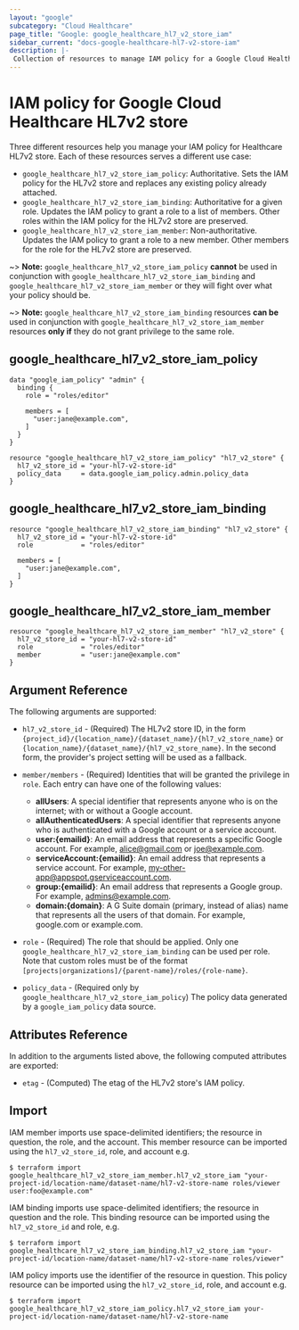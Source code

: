 ```yaml
---
layout: "google"
subcategory: "Cloud Healthcare"
page_title: "Google: google_healthcare_hl7_v2_store_iam"
sidebar_current: "docs-google-healthcare-hl7-v2-store-iam"
description: |-
 Collection of resources to manage IAM policy for a Google Cloud Healthcare HL7v2 store.
---
```


# IAM policy for Google Cloud Healthcare HL7v2 store

Three different resources help you manage your IAM policy for Healthcare HL7v2 store. Each of these resources serves a different use case:

* `google_healthcare_hl7_v2_store_iam_policy`: Authoritative. Sets the IAM policy for the HL7v2 store and replaces any existing policy already attached.
* `google_healthcare_hl7_v2_store_iam_binding`: Authoritative for a given role. Updates the IAM policy to grant a role to a list of members. Other roles within the IAM policy for the HL7v2 store are preserved.
* `google_healthcare_hl7_v2_store_iam_member`: Non-authoritative. Updates the IAM policy to grant a role to a new member. Other members for the role for the HL7v2 store are preserved.

~> **Note:** `google_healthcare_hl7_v2_store_iam_policy` **cannot** be used in conjunction with `google_healthcare_hl7_v2_store_iam_binding` and `google_healthcare_hl7_v2_store_iam_member` or they will fight over what your policy should be.

~> **Note:** `google_healthcare_hl7_v2_store_iam_binding` resources **can be** used in conjunction with `google_healthcare_hl7_v2_store_iam_member` resources **only if** they do not grant privilege to the same role.

## google\_healthcare\_hl7\_v2\_store\_iam\_policy

```hcl
data "google_iam_policy" "admin" {
  binding {
    role = "roles/editor"

    members = [
      "user:jane@example.com",
    ]
  }
}

resource "google_healthcare_hl7_v2_store_iam_policy" "hl7_v2_store" {
  hl7_v2_store_id = "your-hl7-v2-store-id"
  policy_data     = data.google_iam_policy.admin.policy_data
}
```

## google\_healthcare\_hl7\_v2\_store\_iam\_binding

```hcl
resource "google_healthcare_hl7_v2_store_iam_binding" "hl7_v2_store" {
  hl7_v2_store_id = "your-hl7-v2-store-id"
  role            = "roles/editor"

  members = [
    "user:jane@example.com",
  ]
}

```

## google\_healthcare\_hl7\_v2\_store\_iam\_member

```hcl
resource "google_healthcare_hl7_v2_store_iam_member" "hl7_v2_store" {
  hl7_v2_store_id = "your-hl7-v2-store-id"
  role            = "roles/editor"
  member          = "user:jane@example.com"
}
```

## Argument Reference

The following arguments are supported:

* `hl7_v2_store_id` - (Required) The HL7v2 store ID, in the form
    `{project_id}/{location_name}/{dataset_name}/{hl7_v2_store_name}` or
    `{location_name}/{dataset_name}/{hl7_v2_store_name}`. In the second form, the provider's
    project setting will be used as a fallback.

* `member/members` - (Required) Identities that will be granted the privilege in `role`.
  Each entry can have one of the following values:
  * **allUsers**: A special identifier that represents anyone who is on the internet; with or without a Google account.
  * **allAuthenticatedUsers**: A special identifier that represents anyone who is authenticated with a Google account or a service account.
  * **user:{emailid}**: An email address that represents a specific Google account. For example, alice@gmail.com or joe@example.com.
  * **serviceAccount:{emailid}**: An email address that represents a service account. For example, my-other-app@appspot.gserviceaccount.com.
  * **group:{emailid}**: An email address that represents a Google group. For example, admins@example.com.
  * **domain:{domain}**: A G Suite domain (primary, instead of alias) name that represents all the users of that domain. For example, google.com or example.com.

* `role` - (Required) The role that should be applied. Only one
    `google_healthcare_hl7_v2_store_iam_binding` can be used per role. Note that custom roles must be of the format
    `[projects|organizations]/{parent-name}/roles/{role-name}`.

* `policy_data` - (Required only by `google_healthcare_hl7_v2_store_iam_policy`) The policy data generated by
  a `google_iam_policy` data source.

## Attributes Reference

In addition to the arguments listed above, the following computed attributes are
exported:

* `etag` - (Computed) The etag of the HL7v2 store's IAM policy.

## Import

IAM member imports use space-delimited identifiers; the resource in question, the role, and the account.  This member resource can be imported using the `hl7_v2_store_id`, role, and account e.g.

```
$ terraform import google_healthcare_hl7_v2_store_iam_member.hl7_v2_store_iam "your-project-id/location-name/dataset-name/hl7-v2-store-name roles/viewer user:foo@example.com"
```

IAM binding imports use space-delimited identifiers; the resource in question and the role.  This binding resource can be imported using the `hl7_v2_store_id` and role, e.g.

```
$ terraform import google_healthcare_hl7_v2_store_iam_binding.hl7_v2_store_iam "your-project-id/location-name/dataset-name/hl7-v2-store-name roles/viewer"
```

IAM policy imports use the identifier of the resource in question.  This policy resource can be imported using the `hl7_v2_store_id`, role, and account e.g.

```
$ terraform import google_healthcare_hl7_v2_store_iam_policy.hl7_v2_store_iam your-project-id/location-name/dataset-name/hl7-v2-store-name
```
